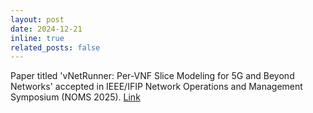 ```yaml
---
layout: post
date: 2024-12-21
inline: true
related_posts: false
---
```


Paper titled 'vNetRunner: Per-VNF Slice Modeling for 5G and Beyond Networks' accepted in IEEE/IFIP Network Operations and Management Symposium (NOMS 2025). [Link](https://rboutaba.cs.uwaterloo.ca/Papers/Conferences/2023/SulaimanNOMS2025.pdf)